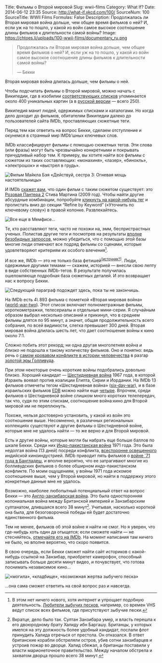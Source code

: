 Title: Фильмы о Второй мировой
Slug: wwii-films
Category: What If?
Date: 2014-06-12 23:35
Source: http://what-if.xkcd.com/100/
SourceNum: 100
SourceTitle: WWII Films
Formulas: False
Description: Продолжалась ли Вторая мировая война дольше, чем общее время фильмов о ней? И, если уж на то пошло, у какой из войн самое высокое соотношение длины фильмов к длительности самой войны?
Image: https://chtoes.li/uploads/100-wwii-films/documentary_ru.png

> Продолжалась ли Вторая мировая война дольше, чем общее время фильмов о ней? И, если уж на то пошло, у какой из войн самое высокое соотношение длины фильмов к длительности самой войны?
>
> — Бекки

Вторая мировая война длилась дольше, чем фильмы о ней.

Чтобы подсчитать фильмы о Второй мировой, можно начать с Википедии, где в изобилии [соответствующих списков](http://en.wikipedia.org/wiki/Category:World_War_II_films) упоминается около 400 уникальных картин (а в [русской версии](http://ru.wikipedia.org/wiki/Категория:Фильмы_о_Второй_мировой_войне) — всего 250).

Википедия манит людей, одержимых списками и каталогами. Но когда дело доходит до фильмов, обитателям Википедии далеко до пользователей сайта IMDb, проставляющих сюжетные теги.

Перед тем как ответить на вопрос Бекки, сделаем отступление и окунемся в странный мир IMDb’шных ключевых слов.

IMDb классифицирует фильмы с помощью сюжетных тегов. Эти слова (или фразы) могут быть чрезвычайно конкретными и покрывать причудливый набор тем. К примеру, вы хотите найти все фильмы с сюжетом из таких составляющих: «монахиня», «лазер», «бинокль», «электрошок» и «выстрел в грудь».

![](/uploads/100-wwii-films/nun_ru.png "Фильм Майкла Бэя «Действуй, сестра 3: Огневая мощь настоятельницы»")

И IMDb [скажет вам](http://www.imdb.com/keyword/nun/laser/binoculars/electric-shock/shot-in-the-chest/), что один фильм с таким сюжетом существует: это [Розовая Пантера 2](http://www.imdb.com/title/tt0838232/) Стива Мартина (2009 год). Чтобы найти другие абсурдные комбинации, попробуйте [кликнуть на какой-нибудь тег](http://www.imdb.com/keyword/sword-fight/) и пролистать вниз до секции “Refine by Keyword” («Уточнить по ключевому слову») в правой колонке. Развлекайтесь.

![](/uploads/100-wwii-films/hours_ru.png "Все еще в Мемфисе…")

Те, кто расставляют теги, часто не похожи на, эмм, беспристрастных ученых. Полистав другие теги и посмотрев на результаты [вполне безобидных запросов](http://www.imdb.com/keyword/shirt/), можно убедиться, что с помощью этой базы многие люди отмечают все подряд фильмы со сценами, которые удовлетворяют критериям их особого влечения[^1].

[^1]: В этом нет ничего нового, хотя интернет и упрощает подобную деятельность. [Любители зыбучих песков](http://www.slate.com/articles/health_and_science/science/2010/08/terra_infirma.single.html), например, со времен VHS ведут список всех фильмов, где присутствуют зыбучие пески.

И все же, IMDb — это не только база фетишей<sup>[[источник?](http://www.imdb.com/title/tt2203581/?ref_=fn_al_tt_2)]</sup>. Люди, одержимые другими темами — скажем, историей — внесли свою лепту в виде собственных IMDb-тегов. В результате получилась ошеломляюще подробная база сюжетных деталей. И это возвращает нас к вопросу Бекки.

![](/uploads/100-wwii-films/wait_ru.png "Следующий параграф подождет здесь, пока ты не закончишь.")

На IMDb есть 4\ 893 фильма с пометкой «Вторая мировая война» ([world-war-two](http://www.imdb.com/keyword/world-war-two/)). Этот список включает полнометражные фильмы, короткометражки, телесериалы и отдельные мини-серии. Я случайным образом выбрал несколько описаний и прикинул, что в среднем фильмы длятся по 95 минут, а значит, общая продолжительность всего собрания, по всей видимости, слегка превышает 300 дней. Вторая мировая война длилась шесть лет, что дает соотношение войны к кино около 7:1.

Сложно побить этот рекорд; ни одна другая многолетняя война _и близко_ не подошла к такому количеству фильмов. Оно и понятно: ведь речь о [самом кровавом конфликте в истории человечества](http://necrometrics.com/20c5m.htm#Second) в разгар [золотой эры Голливуда](http://en.wikipedia.org/wiki/Classical_Hollywood_cinema).

При этом некоторые очень короткие войны подобрались довольно близко. Хороший кандидат — [Шестидневная война](http://ru.wikipedia.org/wiki/Шестидневная_война) 1967 года, в которой Израиль воевал против коалиции Египта, Сирии и Иордании. На IMDb 13 фильмов отмечеты тегом «Шестидневная война» ([six-day-war](http://www.imdb.com/keyword/six-day-war/)), и в базе израильских фильмов [EDB](http://www.edb.co.il/) можно найти еще [четыре](http://www.edb.co.il/browse/tag/127/). Впрочем, среди фильмов о Шестидневной войне слишком много коротких телепередач, так что, судя по этим спискам, соотношение война:кино для Второй мировой им не переплюнуть.

Похоже, нельзя достоверно установить, у какой из войн это соотношение выше. Несомненно, в различных региональных коллекциях существуют и другие фильмы о Шестидневной войне, которые мне не удалось найти — то же верно и для Второй мировой.

Есть и другие войны, которые могли бы набрать еще больше баллов по шкале Бекки. Среди них [Индо-пакистанская война](http://ru.wikipedia.org/wiki/Третья_индо-пакистанская_война) 1971 года. Это была недолгая война (13 дней) посреди конфликта, [всесторонне освещенного](http://timesofindia.indiatimes.com/videols/7824538.cms) индийской киноиндустрией. IMDb приводит пять фильмов о [войне `71 года в Бангладеш](http://ru.wikipedia.org/wiki/Война_за_независимость_Бангладеш), и вполне вероятно, что ее затрагивают многие из болливудских фильмов о более обширном индо-пакистанском конфликте. По моим ощущениям, у войны 1971 года искомое соотношение выше, чем у Второй мировой, но найти в поддержку этого конкретные данные мне не удалось.

Возможно, наиболее любопытный потенциальный ответ на вопрос Бекки — это [Англо-занзибарская война](http://ru.wikipedia.org/wiki/Англо-занзибарская_война). Это была односторонняя колониальная война между Британской империей и Занзибарским султанатом, длившаяся всего 38 минут[^2]. Учитывая, насколько короткой она была, для безоговорочной победы ей будет достаточно единственного фильма.

[^2]: Вкратце, дело было так. Султан Занзибара умер, и власть перешла к его двоюродному брату Халиду ибн Баргашу. Британцы, у которых имелся на эту должность более удобный кандидат, послали флот принудить Халида отречься от престола. Он отказался. В ответ британские корабли обстреляли остров, убив сотни занзибарцев и устроив пожар во дворце. Халид сбежал, а британцы поставили у власти марионеточное правительство. Между началом обстрела и захватом дворца прошло всего 38 минут.

Тем не менее, фильмов об этой войне я найти не смог. Но я уверен, что где-нибудь хоть один да отыщется; если сможете найти — не стесняйтесь, [отмечайте его на IMDb](http://www.imdb.com/keyword/anglo-zanzibar-war/). На момент написания там ничего не было, но вполне вероятно, что скоро появится.

В свою очередь, если Бекки сможет найти сайт историков с какой-нибудь ссылкой на Занзибар, приобретет камерофон, способный записывать больше десяти минут видео, и почувствует, что готова поснимать независимое кино…

![](/uploads/100-wwii-films/documentary_ru.png "«могила», «кладбище», «возможная жертва зыбучего песка»")

…она сама сможет ответить на свой вопрос раз и навсегда.
